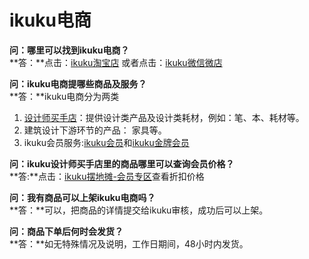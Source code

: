 # ikuku电商


**问：哪里可以找到ikuku电商？**  
**答：**点击：[ikuku淘宝店](https://shop130496019.taobao.com/) 或者点击：[ikuku微信微店](http://mp.weixin.qq.com/bizmall/mallshelf?t=mall/list&biz=MjM5OTAxMDE2MA==&shelf_id=1&showwxpaytitle=1&scene=1&pass_ticket=eNVNbJGCmTjtOURVx3E3w7qJlgI6SpwfA1jiC4nxW2EIS3ikD2eJ9XjZhI%2BSzt8a)  
  
**问：ikuku电商提哪些商品及服务？**  
**答：**ikuku电商分为两类  
1. [设计师买手店](https://shop130496019.taobao.com/category-1165074320.htm?spm=2013.1.w5002-12194298908.3.PrddCS&search=y&catName=%C9%E8%BC%C6%CA%A6%C2%F2%CA%D6)：提供设计类产品及设计类耗材，例如：笔、本、耗材等。
1. 建筑设计下游环节的产品： 家具等。   
1. ikuku会员服务:[ikuku会员](https://item.taobao.com/item.htm?spm=a1z10.5-c.w4002-12194298920.10.LLJ4QR&id=525157917386)和[ikuku金牌会员](https://item.taobao.com/item.htm?spm=a1z10.5-c.w4002-12194298920.10.Wo15kp&id=525172760239)  
  
**问：ikuku设计师买手店里的商品哪里可以查询会员价格？**  
**答:**点击：[ikuku摆地摊-会员专区](http://www.ikuku.cn/ucenter.php?action=shop)查看折扣价格  
  
**问：我有商品可以上架ikuku电商吗？**  
**答：**可以，把商品的详情提交给ikuku审核，成功后可以上架。  
  
**问：商品下单后何时会发货？**  
**答：**如无特殊情况及说明，工作日期间，48小时内发货。  
  
